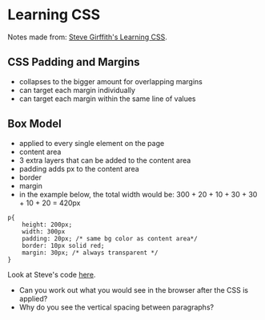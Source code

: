# Learning CSS

Notes made from: [Steve Girffith's Learning CSS](https://www.youtube.com/playlist?list=PLyuRouwmQCjl4wTSNbb8RTKZuyMhoIxBe).

## CSS Padding and Margins

- collapses to the bigger amount for overlapping margins
- can target each margin individually
- can target each margin within the same line of values

## Box Model

- applied to every single element on the page
- content area
- 3 extra layers that can be added to the content area
- padding adds px to the content area
- border
- margin
- in the example below, the total width would be: 300 + 20 + 10 + 30 + 30 + 10 + 20 = 420px

```
p{
    height: 200px;
    width: 300px
    padding: 20px; /* same bg color as content area*/
    border: 10px solid red;
    margin: 30px; /* always transparent */
}
```

Look at Steve's code [here](https://gist.github.com/prof3ssorSt3v3/4f43a28756743a123b89378bc1a08488).

- Can you work out what you would see in the browser after the CSS is applied?
- Why do you see the vertical spacing between paragraphs?
